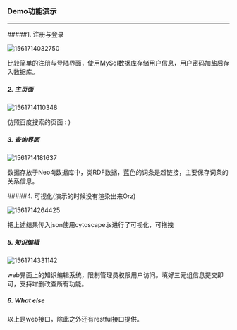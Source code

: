 ### Demo功能演示

***

#####1. 注册与登录

![1561714032750](C:\Users\Minkow\AppData\Roaming\Typora\typora-user-images\1561714032750.png)

比较简单的注册与登陆界面，使用MySql数据库存储用户信息，用户密码加盐后存入数据库。



##### 2. 主页面

![1561714110348](C:\Users\Minkow\AppData\Roaming\Typora\typora-user-images\1561714110348.png)

仿照百度搜索的页面 : )



##### 3. 查询界面

![1561714181637](C:\Users\Minkow\AppData\Roaming\Typora\typora-user-images\1561714181637.png)

数据存放于Neo4j数据库中，类RDF数据，蓝色的词条是超链接，主要保存词条的关系信息。



#####4. 可视化(演示的时候没有渲染出来Orz)

![1561714264425](C:\Users\Minkow\AppData\Roaming\Typora\typora-user-images\1561714264425.png)

把上述结果传入json使用cytoscape.js进行了可视化，可拖拽



##### 5. 知识编辑

![1561714331142](C:\Users\Minkow\AppData\Roaming\Typora\typora-user-images\1561714331142.png)

web界面上的知识编辑系统，限制管理员权限用户访问。填好三元组信息提交即可，支持增删改查所有功能。



##### 6. What else

以上是web接口，除此之外还有restful接口提供。

